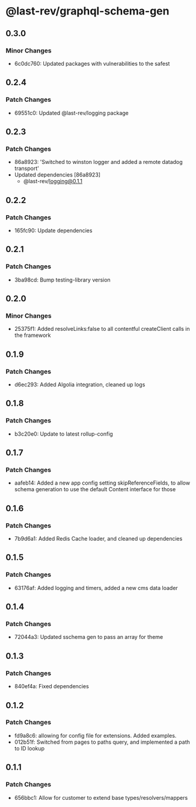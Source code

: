 # @last-rev/graphql-schema-gen

## 0.3.0

### Minor Changes

- 6c0dc760: Updated packages with vulnerabilities to the safest

## 0.2.4

### Patch Changes

- 69551c0: Updated @last-rev/logging package

## 0.2.3

### Patch Changes

- 86a8923: 'Switched to winston logger and added a remote datadog transport'
- Updated dependencies [86a8923]
  - @last-rev/logging@0.1.1

## 0.2.2

### Patch Changes

- 165fc90: Update dependencies

## 0.2.1

### Patch Changes

- 3ba98cd: Bump testing-library version

## 0.2.0

### Minor Changes

- 25375f1: Added resolveLinks:false to all contentful createClient calls in the framework

## 0.1.9

### Patch Changes

- d6ec293: Added Algolia integration, cleaned up logs

## 0.1.8

### Patch Changes

- b3c20e0: Update to latest rollup-config

## 0.1.7

### Patch Changes

- aafeb14: Added a new app config setting skipReferenceFields, to allow schema generation to use the default Content interface for those

## 0.1.6

### Patch Changes

- 7b9d6a1: Added Redis Cache loader, and cleaned up dependencies

## 0.1.5

### Patch Changes

- 63176af: Added logging and timers, added a new cms data loader

## 0.1.4

### Patch Changes

- 72044a3: Updated sschema gen to pass an array for theme

## 0.1.3

### Patch Changes

- 840ef4a: Fixed dependencies

## 0.1.2

### Patch Changes

- fd9a8c6: allowing for config file for extensions. Added examples.
- 012b51f: Switched from pages to paths query, and implemented a path to ID lookup

## 0.1.1

### Patch Changes

- 656bbc1: Allow for customer to extend base types/resolvers/mappers
